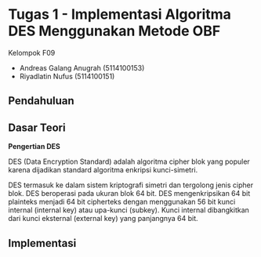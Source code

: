 # Tugas 1 - Implementasi Algoritma DES Menggunakan Metode OBF

Kelompok F09

- Andreas Galang Anugrah (5114100153)
- Riyadlatin Nufus (5114100151)
## Pendahuluan

## Dasar Teori
**Pengertian DES**

DES (Data Encryption Standard) adalah algoritma cipher blok yang populer karena dijadikan standard algoritma enkripsi kunci-simetri.

DES termasuk ke dalam sistem kriptografi simetri dan tergolong jenis cipher blok. DES beroperasi pada ukuran blok 64 bit. 
DES mengenkripsikan 64 bit plainteks menjadi 64 bit cipherteks dengan menggunakan 56 bit kunci internal (internal key) atau upa-kunci (subkey). Kunci internal dibangkitkan dari kunci eksternal (external key) yang panjangnya 64 bit.

## Implementasi
